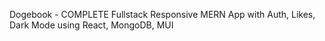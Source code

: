 Dogebook - COMPLETE Fullstack Responsive MERN App with Auth, Likes, Dark Mode using React, MongoDB, MUI
